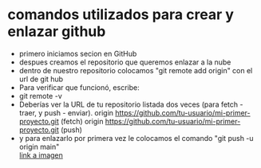 # comandos utilizados para crear y enlazar github

- primero iniciamos secion en GitHub
- despues creamos el repositorio que queremos enlazar a la nube
- dentro de nuestro repositorio colocamos "git remote add origin" con el url de git hub
- Para verificar que funcionó, escribe:
- git remote -v
​
- Deberías ver la URL de tu repositorio listada dos veces (para fetch - traer, y push - enviar).
origin  https://github.com/tu-usuario/mi-primer-proyecto.git (fetch)
origin  https://github.com/tu-usuario/mi-primer-proyecto.git (push)
- y para enlazarlo por primera vez le colocamos el comando "git push -u origin main"  
[link a imagen](../images/Captura%20de%20pantalla%202025-07-24%20112856.png) 
